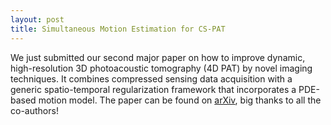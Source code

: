 ```yaml
---
layout: post
title: Simultaneous Motion Estimation for CS-PAT
---
```


We just submitted our second major paper on how to improve dynamic, high-resolution 3D photoacoustic tomography (4D PAT) by novel imaging techniques. It combines compressed sensing data acquisition with a generic spatio-temporal regularization framework that incorporates a PDE-based motion model. The paper can be found on [arXiv](https://arxiv.org/abs/1802.05184), big thanks to all the co-authors!
